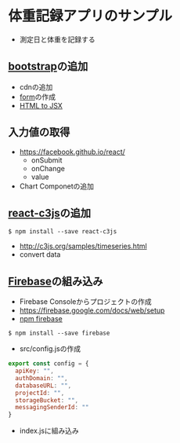 # 体重記録アプリのサンプル
- 測定日と体重を記録する

## [bootstrap](https://v4-alpha.getbootstrap.com/)の追加

- cdnの追加
- [form](https://v4-alpha.getbootstrap.com/components/forms/)の作成
- [HTML to JSX](http://magic.reactjs.net/htmltojsx.htm)

## 入力値の取得

- https://facebook.github.io/react/
  - onSubmit
  - onChange
  - value
- Chart Componetの追加

## [react-c3js](https://www.npmjs.com/package/react-c3js)の追加

```
$ npm install --save react-c3js
```
- http://c3js.org/samples/timeseries.html
- convert data

## [Firebase](https://firebase.google.com/)の組み込み

- Firebase Consoleからプロジェクトの作成
- https://firebase.google.com/docs/web/setup
- [npm firebase](https://www.npmjs.com/package/firebase)

```
$ npm install --save firebase
```
- src/config.jsの作成
```js
export const config = {
  apiKey: "",
  authDomain: "",
  databaseURL: "",
  projectId: "",
  storageBucket: "",
  messagingSenderId: ""
}
```
- index.jsに組み込み

